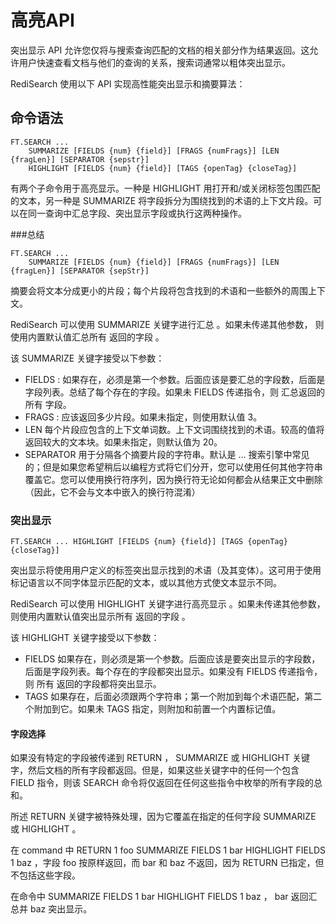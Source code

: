 # 高亮API
突出显示 API 允许您仅将与搜索查询匹配的文档的相关部分作为结果返回。这允许用户快速查看文档与他们的查询的关系，搜索词通常以粗体突出显示。

RediSearch 使用以下 API 实现高性能突出显示和摘要算法：

## 命令语法

	FT.SEARCH ...
    	SUMMARIZE [FIELDS {num} {field}] [FRAGS {numFrags}] [LEN {fragLen}] [SEPARATOR {sepstr}]
    	HIGHLIGHT [FIELDS {num} {field}] [TAGS {openTag} {closeTag}]
有两个子命令用于高亮显示。一种是 HIGHLIGHT 用打开和/或关闭标签包围匹配的文本，另一种是 SUMMARIZE 将字段拆分为围绕找到的术语的上下文片段。可以在同一查询中汇总字段、突出显示字段或执行这两种操作。

###总结

	FT.SEARCH ...
    	SUMMARIZE [FIELDS {num} {field}] [FRAGS {numFrags}] [LEN {fragLen}] [SEPARATOR {sepStr}]
摘要会将文本分成更小的片段；每个片段将包含找到的术语和一些额外的周围上下文。

RediSearch 可以使用 SUMMARIZE 关键字进行汇总 。如果未传递其他参数， 则使用内置默认值汇总所有 返回的字段 。

该 SUMMARIZE 关键字接受以下参数：

- FIELDS : 如果存在，必须是第一个参数。后面应该是要汇总的字段数，后面是字段列表。总结了每个存在的字段。如果未 FIELDS 传递指令，则 汇总返回的 所有 字段。
- FRAGS : 应该返回多少片段。如果未指定，则使用默认值 3。
- LEN 每个片段应包含的上下文单词数。上下文词围绕找到的术语。较高的值将返回较大的文本块。如果未指定，则默认值为 20。
- SEPARATOR 用于分隔各个摘要片段的字符串。默认是 ... 搜索引擎中常见的；但是如果您希望稍后以编程方式将它们分开，您可以使用任何其他字符串覆盖它。您可以使用换行符序列，因为换行符无论如何都会从结果正文中删除（因此，它不会与文本中嵌入的换行符混淆）

### 突出显示

	FT.SEARCH ... HIGHLIGHT [FIELDS {num} {field}] [TAGS {openTag} {closeTag}]
突出显示将使用用户定义的标签突出显示找到的术语（及其变体）。这可用于使用标记语言以不同字体显示匹配的文本，或以其他方式使文本显示不同。

RediSearch 可以使用 HIGHLIGHT 关键字进行高亮显示 。如果未传递其他参数， 则使用内置默认值突出显示所有 返回的字段 。

该 HIGHLIGHT 关键字接受以下参数：

- FIELDS 如果存在，则必须是第一个参数。后面应该是要突出显示的字段数，后面是字段列表。每个存在的字段都突出显示。如果没有 FIELDS 传递指令，则 所有 返回的字段都将突出显示。
- TAGS 如果存在，后面必须跟两个字符串；第一个附加到每个术语匹配，第二个附加到它。如果未 TAGS 指定，则附加和前置一个内置标记值。

#### 字段选择
如果没有特定的字段被传递到 RETURN ， SUMMARIZE 或 HIGHLIGHT 关键字，然后文档的所有字段都返回。但是，如果这些关键字中的任何一个包含 FIELD 指令，则该 SEARCH 命令将仅返回在任何这些指令中枚举的所有字段的总和。

所述 RETURN 关键字被特殊处理，因为它覆盖在指定的任何字段 SUMMARIZE 或 HIGHLIGHT 。

在 command 中 RETURN 1 foo SUMMARIZE FIELDS 1 bar HIGHLIGHT FIELDS 1 baz ，字段 foo 按原样返回，而 bar 和 baz 不返回，因为 RETURN 已指定，但不包括这些字段。

在命令中 SUMMARIZE FIELDS 1 bar HIGHLIGHT FIELDS 1 baz ， bar 返回汇总并 baz 突出显示。